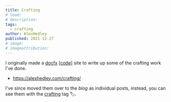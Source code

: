 ```yaml
---
title: Crafting
# lead:
# description:
tags:
  - crafting
author: AlexHedley
published: 2021-12-27
# image:
# imageattribution:
---
```


I originally made a [docfx](https://dotnet.github.io/docfx/) [[code](https://github.com/dotnet/docfx)] site to write up some of the crafting work I've done.

- https://alexhedley.com/crafting/

I've since moved them over to the _blog_ as individual posts, instead, you can see them with the [crafting](tags/crafting/) tag 🏷.
